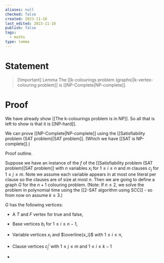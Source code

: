 ```yaml
---
aliases: null
checked: false
created: 2023-11-16
last_edited: 2023-11-16
publish: false
tags:
  - maths
type: lemma
---
```

# Statement

> [!important] Lemma
> The [[k-colourings problem (graphs)|k-vertex-colouring problem]] is [[NP-Complete|NP-complete]].

# Proof

We have already show [[The k-colourings problem is in NP]]. So all that is left to show is that it is [[NP-hard]].

We can prove [[NP-Complete|NP-complete]] using the [[Satisfiability problem (SAT problem)|SAT problem]]. (Which we have [[SAT is NP-complete]].) 

Proof outline.

Suppose we have an instance of the $f$ of the [[Satisfiability problem (SAT problem)|SAT problem]] with $n$ variables $x_i$ for $1 \leq i \leq n$ and $m$ clauses $c_j$ for $1 \leq j \leq m$. Note we assume each variable appears in at most one literal per clause so the clauses are of size at most $n$. Then we are going to define a graph $G$ for the $n+1$ colouring problem. (Note: If $n \leq 2$, we solve the problem in polynomial time using the [[2-SAT algorithm using SCC]] - so from now on assume $k \geq 3$.) 

$G$ has the following vertices:
- A $T$ and $F$ vertex for true and false,
- Base vertices $b_i$ for $1 \leq i \leq n - 1$,
- Variable vertices $x_i$ and $\overline{x_i}$ with $1 \leq i \leq n$,
- Clause vertices $c_j^i$ with $1 \leq j \leq m$ and $1 \leq i \leq k-1$ 

- 